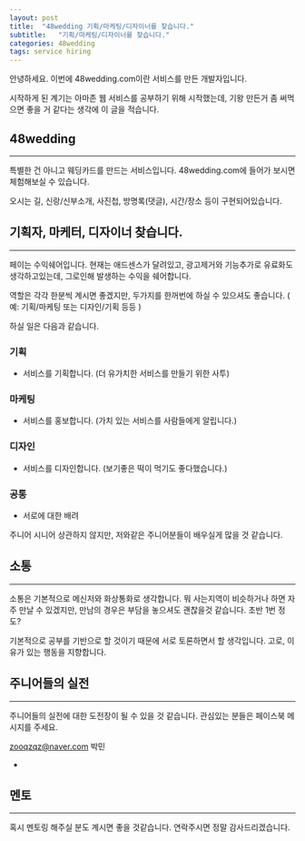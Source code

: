 ```yaml
---
layout: post
title:  "48wedding 기획/마케팅/디자이너를 찾습니다."
subtitle:   "기획/마케팅/디자이너를 찾습니다."
categories: 48wedding
tags: service hiring
---
```


안녕하세요. 이번에 48wedding.com이란 서비스를 만든 개발자입니다.

시작하게 된 계기는 아마존 웹 서비스를 공부하기 위해 시작했는데, 기왕 만든거 좀 써먹으면 좋을 거 같다는 생각에 이 글을 적습니다.

## 48wedding

---

특별한 건 아니고 웨딩카드를 만드는 서비스입니다. 48wedding.com에 들어가 보시면 체험해보실 수 있습니다.

오시는 길, 신랑/신부소개, 사진첩, 방명록(댓글), 시간/장소 등이 구현되어있습니다.

## 기획자, 마케터, 디자이너 찾습니다.

---

페이는 수익쉐어입니다. 현재는 애드센스가 달려있고, 광고제거와 기능추가로 유료화도 생각하고있는데, 그로인해 발생하는 수익을 쉐어합니다.

역할은 각각 한분씩 계시면 좋겠지만, 두가지를 한꺼번에 하실 수 있으셔도 좋습니다. ( 예: 기획/마케팅 또는 디자인/기획 등등 )

하실 일은 다음과 같습니다.

### 기획

- 서비스를 기획합니다. (더 유가치한 서비스를 만들기 위한 사투)

### 마케팅

- 서비스를 홍보합니다. (가치 있는 서비스를 사람들에게 알립니다.)

### 디자인

- 서비스를 디자인합니다. (보기좋은 떡이 먹기도 좋다했습니다.)

### 공통

- 서로에 대한 배려

주니어 시니어 상관하지 않지만, 저와같은 주니어분들이 배우실게 많을 것 같습니다.

## 소통

---

소통은 기본적으로 메신저와 화상통화로 생각합니다. 뭐 사는지역이 비슷하거나 하면 자주 만날 수 있겠지만, 만남의 경우은 부담을 놓으셔도 괜찮을것 같습니다. 초반 1번 정도?

기본적으로 공부를 기반으로 할 것이기 때문에 서로 토론하면서 할 생각입니다. 고로, 이유가 있는 행동을 지향합니다.

## 주니어들의 실전

---

주니어들의 실전에 대한 도전장이 될 수 있을 것 같습니다. 관심있는 분들은 페이스북 메시지를 주세요.

zooqzqz@naver.com 박민

+

## 멘토

---

혹시 멘토링 해주실 분도 계시면 좋을 것같습니다. 연락주시면 정말 감사드리겠습니다.

